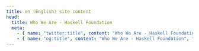 ```yaml
---
title: en (English) site content
head:
  title: Who We Are - Haskell Foundation
  meta:
    - { name: "twitter:title", content: "Who We Are - Haskell Foundation", file: "" }
    - { name: "og:title", content: "Who We Are - Haskell Foundation", file: "" }
---
```

